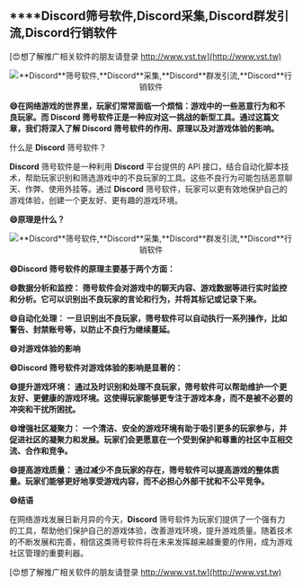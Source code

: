 ## ****Discord**筛号软件,**Discord**采集,**Discord**群发引流,**Discord**行销软件**

[😍想了解推广相关软件的朋友请登录 http://www.vst.tw](http://www.vst.tw)

 <center><img src="https://vst.tw/MP4/tuiguang/png/2.png" alt="**Discord**筛号软件,**Discord**采集,**Discord**群发引流,**Discord**行销软件"></center>

**😄在网络游戏的世界里，玩家们常常面临一个烦恼：游戏中的一些恶意行为和不良玩家。而 **Discord** 筛号软件正是一种应对这一挑战的新型工具。通过这篇文章，我们将深入了解 **Discord** 筛号软件的作用、原理以及对游戏体验的影响。**

什么是 **Discord** 筛号软件？

**Discord** 筛号软件是一种利用 **Discord** 平台提供的 API 接口，结合自动化脚本技术，帮助玩家识别和筛选游戏中的不良玩家的工具。这些不良行为可能包括恶意聊天、作弊、使用外挂等。通过 **Discord** 筛号软件，玩家可以更有效地保护自己的游戏体验，创建一个更友好、更有趣的游戏环境。

**😄原理是什么？**

 <center><img src="https://vst.tw/MP4/tuiguang/png/7.png" alt="**Discord**筛号软件,**Discord**采集,**Discord**群发引流,**Discord**行销软件"></center>

**😄**Discord** 筛号软件的原理主要基于两个方面：**

**😄数据分析和监控： 筛号软件会对游戏中的聊天内容、游戏数据等进行实时监控和分析。它可以识别出不良玩家的言论和行为，并将其标记或记录下来。**

**😄自动化处理： 一旦识别出不良玩家，筛号软件可以自动执行一系列操作，比如警告、封禁账号等，以防止不良行为继续蔓延。**

**😄对游戏体验的影响**

**😄**Discord** 筛号软件对游戏体验的影响是显著的：**

**😄提升游戏环境： 通过及时识别和处理不良玩家，筛号软件可以帮助维护一个更友好、更健康的游戏环境。这使得玩家能够更专注于游戏本身，而不是被不必要的冲突和干扰所困扰。**

**😄增强社区凝聚力： 一个清洁、安全的游戏环境有助于吸引更多的玩家参与，并促进社区的凝聚力和发展。玩家们会更愿意在一个受到保护和尊重的社区中互相交流、合作和竞争。**

**😄提高游戏质量： 通过减少不良玩家的存在，筛号软件可以提高游戏的整体质量。玩家们能够更好地享受游戏内容，而不必担心外部干扰和不公平竞争。**

**😄结语**

在网络游戏发展日新月异的今天，**Discord** 筛号软件为玩家们提供了一个强有力的工具，帮助他们保护自己的游戏体验，改善游戏环境，提升游戏质量。随着技术的不断发展和完善，相信这类筛号软件将在未来发挥越来越重要的作用，成为游戏社区管理的重要利器。

[😍想了解推广相关软件的朋友请登录 http://www.vst.tw](http://www.vst.tw)



